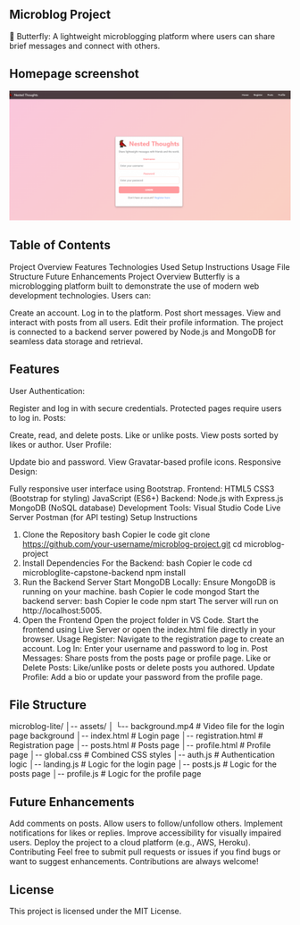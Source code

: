 ## Microblog Project

🦋 Butterfly: A lightweight microblogging platform where users can share brief messages and connect with others.

## Homepage screenshot 
![HomePage](microblog-lite/assets/homepage.png)

## Table of Contents
Project Overview
Features
Technologies Used
Setup Instructions
Usage
File Structure
Future Enhancements
Project Overview
Butterfly is a microblogging platform built to demonstrate the use of modern web development technologies. Users can:

Create an account.
Log in to the platform.
Post short messages.
View and interact with posts from all users.
Edit their profile information.
The project is connected to a backend server powered by Node.js and MongoDB for seamless data storage and retrieval.

## Features

User Authentication:

Register and log in with secure credentials.
Protected pages require users to log in.
Posts:

Create, read, and delete posts.
Like or unlike posts.
View posts sorted by likes or author.
User Profile:

Update bio and password.
View Gravatar-based profile icons.
Responsive Design:

Fully responsive user interface using Bootstrap.
Frontend:
HTML5
CSS3 (Bootstrap for styling)
JavaScript (ES6+)
Backend:
Node.js with Express.js
MongoDB (NoSQL database)
Development Tools:
Visual Studio Code
Live Server
Postman (for API testing)
Setup Instructions
1. Clone the Repository
bash
Copier le code
git clone https://github.com/your-username/microblog-project.git
cd microblog-project
2. Install Dependencies
For the Backend:
bash
Copier le code
cd microbloglite-capstone-backend
npm install
3. Run the Backend Server
Start MongoDB Locally:
Ensure MongoDB is running on your machine.
bash
Copier le code
mongod
Start the backend server:
bash
Copier le code
npm start
The server will run on http://localhost:5005.
4. Open the Frontend
Open the project folder in VS Code.
Start the frontend using Live Server or open the index.html file directly in your browser.
Usage
Register:
Navigate to the registration page to create an account.
Log In:
Enter your username and password to log in.
Post Messages:
Share posts from the posts page or profile page.
Like or Delete Posts:
Like/unlike posts or delete posts you authored.
Update Profile:
Add a bio or update your password from the profile page.

## File Structure

microblog-lite/
│-- assets/
│   └-- background.mp4       # Video file for the login page background
│-- index.html               # Login page
│-- registration.html        # Registration page
│-- posts.html               # Posts page
│-- profile.html             # Profile page
│-- global.css               # Combined CSS styles
│-- auth.js                  # Authentication logic
│-- landing.js               # Logic for the login page
│-- posts.js                 # Logic for the posts page
│-- profile.js               # Logic for the profile page

## Future Enhancements
Add comments on posts.
Allow users to follow/unfollow others.
Implement notifications for likes or replies.
Improve accessibility for visually impaired users.
Deploy the project to a cloud platform (e.g., AWS, Heroku).
Contributing
Feel free to submit pull requests or issues if you find bugs or want to suggest enhancements. Contributions are always welcome!

## License
This project is licensed under the MIT License.
